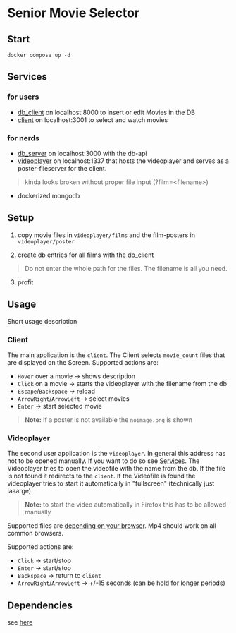 # Senior Movie Selector

## Start

`docker compose up -d`

## Services

### for users

- [db_client](http://localhost:8000) on localhost:8000 to insert or edit Movies in the DB
- [client](http://localhost:3001) on localhost:3001 to select and watch movies

### for nerds

- [db_server](http://localhost:3000) on localhost:3000 with the db-api
- [videoplayer](http://localhost:1337/main.html) on localhost:1337 that hosts the videoplayer and serves as a poster-fileserver for the client.
> kinda looks broken without proper file input (?film=\<filename\>)
- dockerized mongodb

## Setup

1. copy movie files in `videoplayer/films` and the film-posters in `videoplayer/poster`

2. create db entries for all films with the db_client

> Do not enter the whole path for the files. The filename is all you need.

3. profit

## Usage

Short usage description

### Client

The main application is the `client`.
The Client selects `movie_count` files that are displayed on the Screen.
Supported actions are:

- `Hover` over a movie -> shows description
- `Click` on a movie -> starts the videoplayer with the filename from the db
- `Escape`/`Backspace` -> reload
- `ArrowRight`/`ArrowLeft` -> select movies
- `Enter` -> start selected movie

> **Note:** If a poster is not available the `noimage.png` is shown

### Videoplayer

The second user application is the `videoplayer`.
In general this address has not to be opened manually. If you want to do so see [Services](#services).
The Videoplayer tries to open the videofile with the name from the db.
If the file is not found it redirects to the `client`.
If the Videofile is found the videoplayer tries to start it automatically in \"fullscreen\" (technically just laaarge)
> **Note:** to start the video automatically in Firefox this has to be allowed manually

Supported files are [depending on your browser](https://videojs.com/guides/faqs/#q-what-media-formats-does-videojs-support). Mp4 should work on all common browsers.

Supported actions are:

- `Click` -> start/stop
- `Enter` -> start/stop
- `Backspace` -> return to `client`
- `ArrowRight`/`ArrowLeft` -> +/-15 seconds (can be hold for longer periods)

## Dependencies

see [here](DEPENDENCIES.md)
